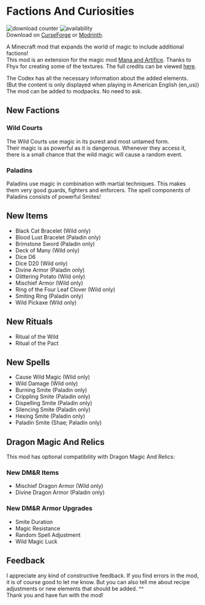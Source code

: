 # Factions And Curiosities
![download counter](https://cf.way2muchnoise.eu/full_947536_downloads.svg)
![availability](https://cf.way2muchnoise.eu/versions/947536.svg)
<br>Download on [CurseForge](https://legacy.curseforge.com/minecraft/mc-mods/factions-and-curiosities) or [Modrinth](https://modrinth.com/mod/factions-and-curiosities).

A Minecraft mod that expands the world of magic to include additional factions!
<br>This mod is an extension for the magic mod [Mana and Artifice](https://www.curseforge.com/minecraft/mc-mods/mana-and-artifice). Thanks to Fhyx for creating some of the textures. The full credits can be viewed [here](https://github.com/Joh0210/FactionsAndCuriosities/blob/master/CREDITS.md).

The Codex has all the necessary information about the added elements. (But the content is only displayed when playing in American English (en_us))
<br>The mod can be added to modpacks. No need to ask.

## New Factions
### Wild Courts 
The Wild Courts use magic in its purest and most untamed form. <br>Their magic is as powerful as it is dangerous. Whenever they access it, there is a small chance that the wild magic will cause a random event.
### Paladins
Paladins  use magic in combination with martial techniques. This makes them very good guards, fighters and enforcers. The spell components of Paladins consists of powerful Smites!

## New Items
- Black Cat Bracelet (Wild only)
- Blood Lust Bracelet (Paladin only)
- Brimstone Sword (Paladin only)
- Deck of Many (Wild only)
- Dice D6 
- Dice D20 (Wild only)
- Divine Armor (Paladin only)
- Glittering Potato (Wild only)
- Mischief Armor (Wild only) 
- Ring of the Four Leaf Clover (Wild only)
- Smiting Ring (Paladin only)
- Wild Pickaxe (Wild only)

## New Rituals
- Ritual of the Wild
- Ritual of the Pact

## New Spells
- Cause Wild Magic (Wild only)
- Wild Damage (Wild only)
- Burning Smite (Paladin only)
- Crippling Smite (Paladin only)
- Dispelling Smite (Paladin only)
- Silencing Smite (Paladin only)
- Hexing Smite (Paladin only)
- Paladin Smite (Shae; Paladin only)

## Dragon Magic And Relics
This mod has optional compatibility with Dragon Magic And Relics:

### New DM&R Items
- Mischief Dragon Armor (Wild only)
- Divine Dragon Armor (Paladin only)

### New DM&R Armor Upgrades
- Smite Duration 
- Magic Resistance
- Random Spell Adjustment
- Wild Magic Luck

## Feedback
I appreciate any kind of constructive feedback. If you find errors in the mod, it is of course good to let me know. But you can also tell me about recipe adjustments or new elements that should be added. ^^
<br>Thank you and have fun with the mod!